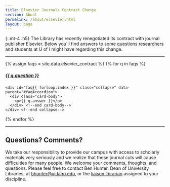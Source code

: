 ```yaml
---
title: Elsevier Journals Contract Change
section: About
permalink: /about/elsevier.html
layout: page
---
```


{:.mt-4 .h5}
The Library has recently renegotiated its contract with journal publisher Elsevier. Below you'll find answers to some questions researchers and students at U of I might have regarding this change.

***
<div id="faqAccordion">
{% assign faqs = site.data.elsevier_contract %}
{% for q in faqs %}
  <div class="card my-2">
    <div class="card-header">
      <h5 class="mb-0"><a class="collapsed card-link" data-toggle="collapse" href="#faq{{ forloop.index }}" onclick="$('span.fa-chevron-down').removeClass('fa-chevron-up',700);$(this).find('span').toggleClass('fa-chevron-up',700);">{{ q.question }} <span class="fas fa-chevron-down smalltxt"></span></a></h5>
    </div> <!--end card-header-->

    <div id="faq{{ forloop.index }}" class="collapse" data-parent="#faqAccordion">
      <div class="card-body">
        <p>{{ q.answer }}</p> 
      </div> <!--end card-body-->
    </div> <!--end collapse-->
  </div> <!--end card-->
 {% endfor %}
</div> <!--end accordion-->

***

## Questions? Comments?

We take our responsibility to provide our campus with access to scholarly materials very seriously and we realize that these journal cuts will cause difficulties for many people. We welcome your comments, thoughts, and questions. Please feel free to contact Ben Hunter, Dean of University Libraries, at [bhunter@uidaho.edu](mailto:bhunter@uidaho.edu), or the [liaison librarian](https://www.lib.uidaho.edu/about/liaisons.html) assigned to your discipline.

